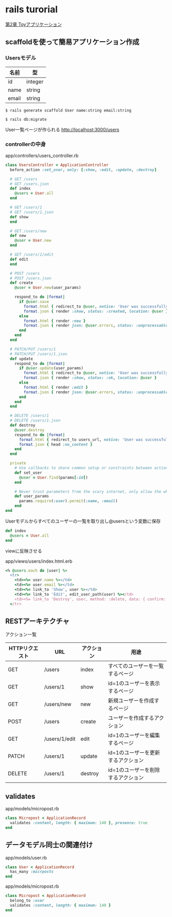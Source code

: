 # rails turorial

[第2章 Toyアプリケーション](https://railstutorial.jp/chapters/toy_app?version=5.1#cha-a_toy_app)

## scaffoldを使って簡易アプリケーション作成

### Usersモデル

| 名前 | 型 |
----|----
|id|integer|
|name|string|
|email|string|


``` terminal
$ rails generate scaffold User name:string email:string
```

``` terminal:DBをmigrate
$ rails db:migrate
```

User一覧ページが作られる
[http://localhost:3000/users](http://localhost:3000/users)

### controllerの中身

app/controllers/users_controller.rb

```ruby
class UsersController < ApplicationController
  before_action :set_user, only: [:show, :edit, :update, :destroy]

  # GET /users
  # GET /users.json
  def index
    @users = User.all
  end

  # GET /users/1
  # GET /users/1.json
  def show
  end

  # GET /users/new
  def new
    @user = User.new
  end

  # GET /users/1/edit
  def edit
  end

  # POST /users
  # POST /users.json
  def create
    @user = User.new(user_params)

    respond_to do |format|
      if @user.save
        format.html { redirect_to @user, notice: 'User was successfully created.' }
        format.json { render :show, status: :created, location: @user }
      else
        format.html { render :new }
        format.json { render json: @user.errors, status: :unprocessable_entity }
      end
    end
  end

  # PATCH/PUT /users/1
  # PATCH/PUT /users/1.json
  def update
    respond_to do |format|
      if @user.update(user_params)
        format.html { redirect_to @user, notice: 'User was successfully updated.' }
        format.json { render :show, status: :ok, location: @user }
      else
        format.html { render :edit }
        format.json { render json: @user.errors, status: :unprocessable_entity }
      end
    end
  end

  # DELETE /users/1
  # DELETE /users/1.json
  def destroy
    @user.destroy
    respond_to do |format|
      format.html { redirect_to users_url, notice: 'User was successfully destroyed.' }
      format.json { head :no_content }
    end
  end

  private
    # Use callbacks to share common setup or constraints between actions.
    def set_user
      @user = User.find(params[:id])
    end

    # Never trust parameters from the scary internet, only allow the white list through.
    def user_params
      params.require(:user).permit(:name, :email)
    end
end
```

Userモデルからすべてのユーザーの一覧を取り出し@usersという変数に保存

```ruby
def index
  @users = User.all
end
```

viewに反映させる

app/views/users/index.html.erb

```ruby
<% @users.each do |user| %>
  <tr>
    <td><%= user.name %></td>
    <td><%= user.email %></td>
    <td><%= link_to 'Show', user %></td>
    <td><%= link_to 'Edit', edit_user_path(user) %></td>
    <td><%= link_to 'Destroy', user, method: :delete, data: { confirm: 'Are you sure?' } %></td>
  </tr>
```

## RESTアーキテクチャ

アクション一覧

|HTTPリクエスト|URL|アクション|用途|
----|----|----|----
|GET|/users|index|すべてのユーザーを一覧するページ|
|GET|/users/1|show|id=1のユーザーを表示するページ|
|GET|/users/new|new|新規ユーザーを作成するページ|
|POST|/users|create|ユーザーを作成するアクション|
|GET|/users/1/edit|edit|id=1のユーザーを編集するページ|
|PATCH|/users/1|update|id=1のユーザーを更新するアクション|
|DELETE|/users/1|destroy|id=1のユーザーを削除するアクション|

## validates

app/models/micropost.rb

```ruby
class Micropost < ApplicationRecord
  validates :content, length: { maximum: 140 }, presence: true
end
```

## データモデル同士の関連付け

app/models/user.rb

```ruby
class User < ApplicationRecord
  has_many :micrposts
end
```

app/models/micropost.rb

```ruby
class Micropost < ApplicationRecord
  belong_to :user
  validates :content, length: { maximum: 140 }
end
```
